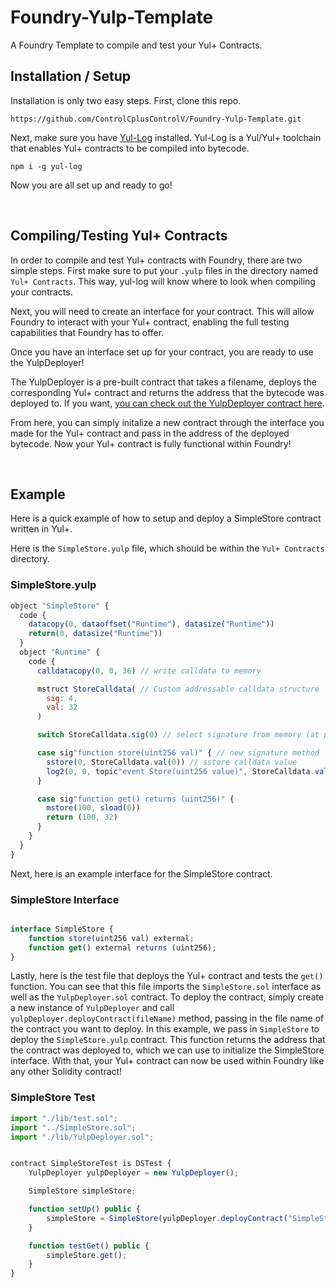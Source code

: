 # Foundry-Yulp-Template

A Foundry Template to compile and test your Yul+ Contracts.

## Installation / Setup

Installation is only two easy steps. First, clone this repo.

```
https://github.com/ControlCplusControlV/Foundry-Yulp-Template.git
```

Next, make sure you have [Yul-Log](https://github.com/ControlCplusControlV/Yul-Log) installed. Yul-Log is a Yul/Yul+ toolchain that enables Yul+ contracts to be compiled into bytecode.

```
npm i -g yul-log  
```

Now you are all set up and ready to go!

<br>

## Compiling/Testing Yul+ Contracts

In order to compile and test Yul+ contracts with Foundry, there are two simple steps. First make sure to put your `.yulp` files in the directory named `Yul+ Contracts`. This way, yul-log will know where to look when compiling your contracts.

Next, you will need to create an interface for your contract. This will allow Foundry to interact with your Yul+ contract, enabling the full testing capabilities that Foundry has to offer.

Once you have an interface set up for your contract, you are ready to use the YulpDeployer! 

The YulpDeployer is a pre-built contract that takes a filename, deploys the corresponding Yul+ contract and returns the address that the bytecode was deployed to. If you want, [you can check out the YulpDeployer contract here](). 

From here, you can simply initalize a new contract through the interface you made for the Yul+ contract and pass in the address of the deployed bytecode. Now your Yul+ contract is fully functional within Foundry!

<br>

## Example
Here is a quick example of how to setup and deploy a SimpleStore contract written in Yul+.

Here is the `SimpleStore.yulp` file, which should be within the `Yul+ Contracts` directory.

### SimpleStore.yulp
```js
object "SimpleStore" {
  code {
    datacopy(0, dataoffset("Runtime"), datasize("Runtime"))
    return(0, datasize("Runtime"))
  }
  object "Runtime" {
    code {
      calldatacopy(0, 0, 36) // write calldata to memory

      mstruct StoreCalldata( // Custom addressable calldata structure
        sig: 4,
        val: 32
      )

      switch StoreCalldata.sig(0) // select signature from memory (at position 0)

      case sig"function store(uint256 val)" { // new signature method
        sstore(0, StoreCalldata.val(0)) // sstore calldata value
        log2(0, 0, topic"event Store(uint256 value)", StoreCalldata.val(0))
      }

      case sig"function get() returns (uint256)" {
        mstore(100, sload(0))
        return (100, 32)
      }
    }
  }
}
```

Next, here is an example interface for the SimpleStore contract.

### SimpleStore Interface

```js

interface SimpleStore {
    function store(uint256 val) external;
    function get() external returns (uint256);
}
```

Lastly, here is the test file that deploys the Yul+ contract and tests the `get()` function. You can see that this file imports the `SimpleStore.sol` interface as well as the `YulpDeployer.sol` contract. To deploy the contract, simply create a new instance of `YulpDeployer` and call `yulpDeployer.deployContract(fileName)` method, passing in the file name of the contract you want to deploy. In this example, we pass in `SimpleStore` to deploy the `SimpleStore.yulp` contract. This function returns the address that the contract was deployed to, which we can use to initialize the SimpleStore interface. With that, your Yul+ contract can now be used within Foundry like any other Solidity contract!

### SimpleStore Test

```js
import "./lib/test.sol";
import "../SimpleStore.sol";
import "./lib/YulpDeployer.sol";


contract SimpleStoreTest is DSTest {
    YulpDeployer yulpDeployer = new YulpDeployer();

    SimpleStore simpleStore;

    function setUp() public {
        simpleStore = SimpleStore(yulpDeployer.deployContract("SimpleStore"));
    }

    function testGet() public {
        simpleStore.get();
    }
}
```

